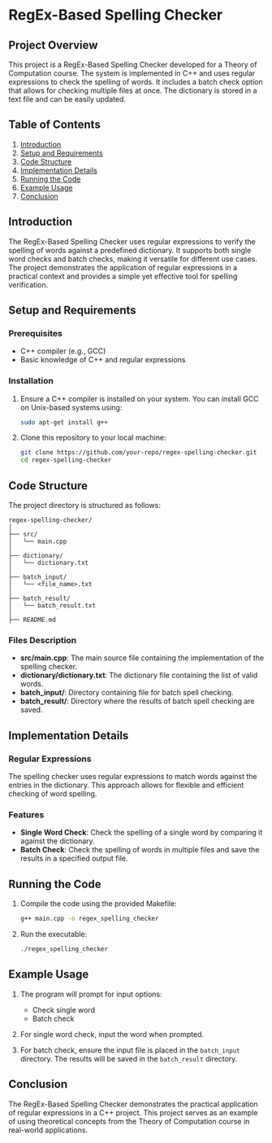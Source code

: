 # RegEx-Based Spelling Checker

## Project Overview

This project is a RegEx-Based Spelling Checker developed for a Theory of Computation course. The system is implemented in C++ and uses regular expressions to check the spelling of words. It includes a batch check option that allows for checking multiple files at once. The dictionary is stored in a text file and can be easily updated.

## Table of Contents

1. [Introduction](#introduction)
2. [Setup and Requirements](#setup-and-requirements)
3. [Code Structure](#code-structure)
4. [Implementation Details](#implementation-details)
5. [Running the Code](#running-the-code)
6. [Example Usage](#example-usage)
7. [Conclusion](#conclusion)

## Introduction

The RegEx-Based Spelling Checker uses regular expressions to verify the spelling of words against a predefined dictionary. It supports both single word checks and batch checks, making it versatile for different use cases. The project demonstrates the application of regular expressions in a practical context and provides a simple yet effective tool for spelling verification.

## Setup and Requirements

### Prerequisites

- C++ compiler (e.g., GCC)
- Basic knowledge of C++ and regular expressions

### Installation

1. Ensure a C++ compiler is installed on your system. You can install GCC on Unix-based systems using:
    ```sh
    sudo apt-get install g++
    ```

2. Clone this repository to your local machine:
    ```sh
    git clone https://github.com/your-repo/regex-spelling-checker.git
    cd regex-spelling-checker
    ```

## Code Structure

The project directory is structured as follows:

```
regex-spelling-checker/
│
├── src/
│   └── main.cpp
│
├── dictionary/
│   └── dictionary.txt
│
├── batch_input/
│   └── <file_name>.txt
│
├── batch_result/
│   └── batch_result.txt
│
├── README.md
```

### Files Description

- **src/main.cpp**: The main source file containing the implementation of the spelling checker.
- **dictionary/dictionary.txt**: The dictionary file containing the list of valid words.
- **batch_input/**: Directory containing file for batch spell checking.
- **batch_result/**: Directory where the results of batch spell checking are saved.

## Implementation Details

### Regular Expressions

The spelling checker uses regular expressions to match words against the entries in the dictionary. This approach allows for flexible and efficient checking of word spelling.

### Features

- **Single Word Check**: Check the spelling of a single word by comparing it against the dictionary.
- **Batch Check**: Check the spelling of words in multiple files and save the results in a specified output file.

## Running the Code

1. Compile the code using the provided Makefile:
    ```sh
    g++ main.cpp -o regex_spelling_checker
    ```

2. Run the executable:
    ```sh
    ./regex_spelling_checker
    ```

## Example Usage

1. The program will prompt for input options:
    - Check single word
    - Batch check

2. For single word check, input the word when prompted.

3. For batch check, ensure the input file is placed in the `batch_input` directory. The results will be saved in the `batch_result` directory.

## Conclusion

The RegEx-Based Spelling Checker demonstrates the practical application of regular expressions in a C++ project. This project serves as an example of using theoretical concepts from the Theory of Computation course in real-world applications.